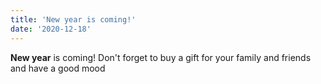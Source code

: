 ```yaml
---
title: 'New year is coming!'
date: '2020-12-18'
---
```


**New year** is coming! Don't forget to buy a gift for your family and friends and have a good mood